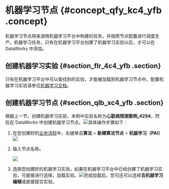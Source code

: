 # 机器学习节点 {#concept_qfy_kc4_yfb .concept}

机器学习节点用来调用机器学习平台中构建的任务，并按照节点配置进行调度生产。机器学习任务，只有在机器学习平台创建了机器学习实验以后，才可以在 DataWorks 中添加。

## 创建机器学习实验 {#section_flr_4c4_yfb .section}

只有在机器学习平台中可以查找到的实验，才能被加载到机器学习节点中。配置机器学习实验请参见[机器学习文档](https://help.aliyun.com/document_detail/69223.html)。

## 创建机器学习节点 {#section_qlb_xc4_yfb .section}

根据上一节，创建机器学习实验，本例中实验名称为**心脏病预测案例\_4294**，然后在 DataWorks 中创建机器学习节点。![](http://static-aliyun-doc.oss-cn-hangzhou.aliyuncs.com/assets/img/65324/154346229533286_zh-CN.png)具体操作步骤如下：

1.  在您创建好的[业务流程](cn.zh-CN/使用指南/数据开发/业务流程/业务流程介绍.md#)中，右键单击**算法** \> **新建算法节点** \> **机器学习（PAI）**![](http://static-aliyun-doc.oss-cn-hangzhou.aliyuncs.com/assets/img/65324/154346229533288_zh-CN.png)
2.  输入节点名称。

    ![](http://static-aliyun-doc.oss-cn-hangzhou.aliyuncs.com/assets/img/65324/154346229533289_zh-CN.png)

3.  选择您创建好的机器学习实验，如果在机器学习平台中已经创建了机器学习实验，可直接进行选择，加载实验。![](http://static-aliyun-doc.oss-cn-hangzhou.aliyuncs.com/assets/img/65324/154346229633290_zh-CN.png)完成加载后，您可还可以选择**去机器学习编辑**或直接提交实验。

